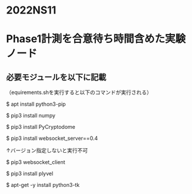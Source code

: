 # 2022NS11
# Phase1計測を合意待ち時間含めた実験ノード


## 必要モジュールを以下に記載
（equirements.shを実行すると以下のコマンドが実行される）


$ apt install python3-pip

$ pip3 install numpy

$ pip3 install PyCryptodome

$ pip3 install websocket_server==0.4

↑バージョン指定しないと実行不可

$ pip3 websocket_client

$ pip3 install plyvel

$ apt-get -y install python3-tk
